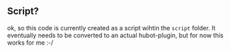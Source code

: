 ## Script?

ok, so this code is currently created as a script wihtin the `script` folder. It eventually needs to be
converted to an actual hubot-plugin, but for now this works for me :-/
